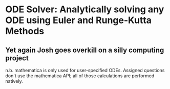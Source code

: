 ODE Solver: Analytically solving any ODE using Euler and Runge-Kutta Methods
============================================================================

Yet again Josh goes overkill on a silly computing project
---------------------------------------------------------


n.b. mathematica is only used for user-specified ODEs. Assigned questions don't use the mathematica API; all of those calculations are performed natively.

